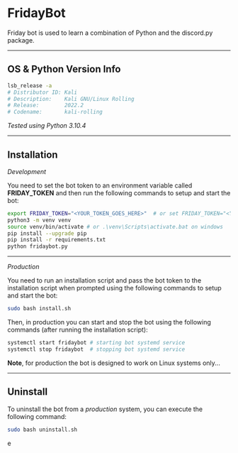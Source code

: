 
# FridayBot

Friday bot is used to learn a combination of Python and the discord.py package.

---

## OS & Python Version Info

```bash
lsb_release -a
# Distributor ID: Kali
# Description:    Kali GNU/Linux Rolling
# Release:        2022.2
# Codename:       kali-rolling
```

*Tested using Python 3.10.4*

---

## Installation

*Development*

You need to set the bot token to an environment variable called **FRIDAY_TOKEN** and then run the following commands to setup and start the bot:

```bash
export FRIDAY_TOKEN="<YOUR_TOKEN_GOES_HERE>"  # or set FRIDAY_TOKEN="<YOUR_TOKEN_GOES_HERE>" on windows
python3 -m venv venv
source venv/bin/activate # or .\venv\Scripts\activate.bat on windows
pip install --upgrade pip
pip install -r requirements.txt
python fridaybot.py
```

---

*Production*

You need to run an installation script and pass the bot token to the installation script when prompted using the following commands to setup and start the bot:

```bash
sudo bash install.sh
```

Then, in production you can start and stop the bot using the following commands (after running the installation script):

```bash
systemctl start fridaybot # starting bot systemd service
systemctl stop fridaybot  # stopping bot systemd service
```

**Note**, for production the bot is designed to work on Linux systems only...

---

## Uninstall

To uninstall the bot from a *production* system, you can execute the following command:

```bash
sudo bash uninstall.sh
```
e